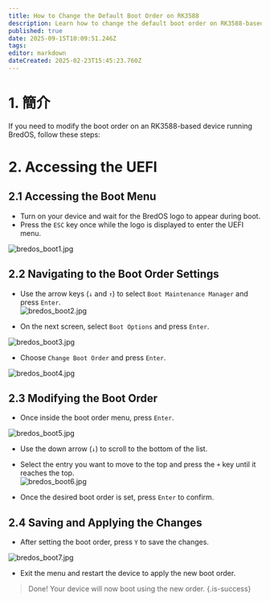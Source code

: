 ```yaml
---
title: How to Change the Default Boot Order on RK3588
description: Learn how to change the default boot order on RK3588-based devices using the UEFI firmware settings
published: true
date: 2025-09-15T10:09:51.246Z
tags:
editor: markdown
dateCreated: 2025-02-23T15:45:23.760Z
---
```


# 1. 簡介

If you need to modify the boot order on an RK3588-based device running BredOS, follow these steps:

# 2. Accessing the UEFI

## 2.1 Accessing the Boot Menu

- Turn on your device and wait for the BredOS logo to appear during boot.
- Press the `ESC` key once while the logo is displayed to enter the UEFI menu.

![bredos_boot1.jpg](/boot_images/bredos_boot1.jpg)

## 2.2 Navigating to the Boot Order Settings

- Use the arrow keys (`↓` and `↑`) to select `Boot Maintenance Manager` and press `Enter`.\
  ![bredos_boot2.jpg](/boot_images/bredos_boot2.jpg)

- On the next screen, select `Boot Options` and press `Enter`.

![bredos_boot3.jpg](/boot_images/bredos_boot3.jpg)

- Choose `Change Boot Order` and press `Enter`.

![bredos_boot4.jpg](/boot_images/bredos_boot4.jpg)

## 2.3 Modifying the Boot Order

- Once inside the boot order menu, press `Enter`.

![bredos_boot5.jpg](/boot_images/bredos_boot5.jpg)

- Use the down arrow (`↓`) to scroll to the bottom of the list.

- Select the entry you want to move to the top and press the `+` key until it reaches the top.\
  ![bredos_boot6.jpg](/boot_images/bredos_boot6.jpg)

- Once the desired boot order is set, press `Enter` to confirm.

## 2.4 Saving and Applying the Changes

- After setting the boot order, press `Y` to save the changes.

![bredos_boot7.jpg](/boot_images/bredos_boot7.jpg)

- Exit the menu and restart the device to apply the new boot order.

> Done! Your device will now boot using the new order.
> {.is-success}

